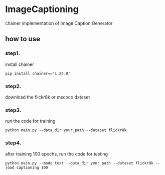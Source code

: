 # ImageCaptioning

chainer implementation of Image Caption Generator

## how to use

### step1.  
install chainer
```
pip install chainer=='1.24.0'
```
  
### step2.  
download the flickr8k or mscoco dataset  

### step3.  
run the code for training  
```
python main.py --data_dir your_path --dataset flickr8k
```
  
### step4.  
after training 100 epochs, run the code for testing   
```
python main.py --mode test --data_dir your_path --dataset flickr8k --load captioning 100
```  


